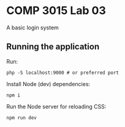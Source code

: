 # COMP 3015 Lab 03

A basic login system

## Running the application

Run:
```
php -S localhost:9000 # or preferred port
```

Install Node (dev) dependencies:

```
npm i
```

Run the Node server for reloading CSS:
```
npm run dev
```